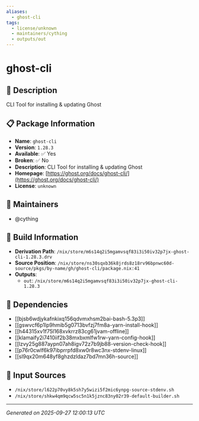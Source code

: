```yaml
---
aliases:
  - ghost-cli
tags:
  - license/unknown
  - maintainers/cything
  - outputs/out
---
```


# ghost-cli

## 📝 Description

CLI Tool for installing & updating Ghost

## 📋 Package Information

- **Name**: `ghost-cli`
- **Version**: `1.28.3`
- **Available**: ✅ Yes
- **Broken**: ✅ No
- **Description**: CLI Tool for installing & updating Ghost
- **Homepage**: [https://ghost.org/docs/ghost-cli/](https://ghost.org/docs/ghost-cli/)
- **License**: `unknown`
## 👥 Maintainers

- @cything


## 🔧 Build Information

- **Derivation Path**: `/nix/store/m6s14q2i5mgamvsqf83i3i50iv32p7jx-ghost-cli-1.28.3.drv`
- **Source Position**: `/nix/store/ns30sqxb36k8jrds8z18rv96bpnwc60d-source/pkgs/by-name/gh/ghost-cli/package.nix:41`
- **Outputs**:
  - `out`:  `/nix/store/m6s14q2i5mgamvsqf83i3i50iv32p7jx-ghost-cli-1.28.3`

## 🔗 Dependencies

- [[bjsb6wdjykafnkixq156qdvmxhsm2bai-bash-5.3p3]]
- [[gswvcf6p1lp9hmib5g0713bvfzj7fm8a-yarn-install-hook]]
- [[h44315xv1f75l168xvkrrz83cg61jvam-offline]]
- [[klamaify2i7410iif2b38mxbxmlfw1rw-yarn-config-hook]]
- [[lzvy25g887aypn07ah8igv72z7b9jb88-version-check-hook]]
- [[p76r0cwlf6k97ibprrpfd8xw0r8wc3nx-stdenv-linux]]
- [[sl9qx20m648yf8ghzdzldaz7bd7mn36h-source]]

## 📁 Input Sources

- `/nix/store/l622p70vy8k5sh7y5wizi5f2mic6ynpg-source-stdenv.sh`
- `/nix/store/shkw4qm9qcw5sc5n1k5jznc83ny02r39-default-builder.sh`

---
*Generated on 2025-09-27 12:00:13 UTC*
